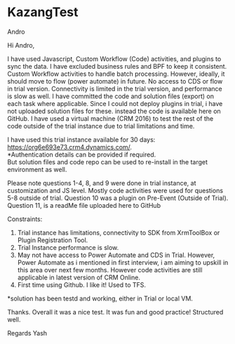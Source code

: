 # KazangTest
Andro

Hi Andro,

I have used Javascript, Custom Workflow (Code) activities, and plugins to sync the data.  I have excluded business rules and BPF to keep it consistent.  Custom Workflow activities to handle batch processing.   However, ideally, it should move to flow (power automate) in future.  No access to CDS or flow in trial version.  Connectivity is limited in the trial version, and performance is slow as well.  I have committed the code and solution files (export) on each task where applicable.  Since I could not deploy plugins in trial, i have not uploaded solution files for these.  instead the code is available here on GitHub.  I have used a virtual machine (CRM 2016) to test the rest of the code outside of the trial instance due to trial limitations and time.

I have used this trial instance available for 30 days: https://org6e693e73.crm4.dynamics.com/.  
*Authentication details can be provided if required.  
But solution files and code repo can be used to re-install in the target environment as well.

Please note questions 1-4, 8, and 9 were done in trial instance, at customization and JS level.  Mostly code activities were used for questions 5-8 outside of trial.  Question 10 was a plugin on Pre-Event (Outside of Trial).  Question 11, is a readMe file uploaded here to GitHub

Constraints:
1. Trial instance has limitations, connectivity to SDK from XrmToolBox or Plugin Registration Tool.  
2. Trial Instance performance is slow.
3. May not have access to Power Automate and CDS in Trial.  However, Power Automate as i mentioned in first interview, i am aiming to upskill in this area over next few months.  However code activities are still applicable in latest version of CRM Online.
4. First time using Github. I like it! Used to TFS.  

*solution has been testd and working, either in Trial or local VM.

Thanks.  Overall it was a nice test.  It was fun and good practice!  Structured well.

Regards
Yash
